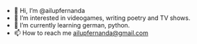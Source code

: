 - 👋 Hi, I’m @ailupfernanda
- 👀 I’m interested in videogames, writing poetry and TV shows.
- 🌱 I’m currently learning german, python.
- 📫 How to reach me ailupfernanda@gmail.com
